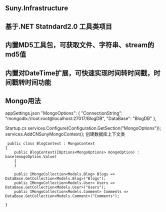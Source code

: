 ##  Suny.Infrastructure
## 基于.NET Statndard2.0 工具类项目
## 内置MD5工具包，可获取文件、字符串、stream的md5值
## 内置对DateTime扩展，可快速实现时间转时间戳，时间戳转时间功能
## Mongo用法
appSettings.json
 "MongoOptions": {
    "ConnectionString": "mongodb://root:root@localhost:27017/BlogDB",
    "DataBase": "BlogDB"
  },
  
  Startup.cs
    services.Configure<MongoOptions>(Configuration.GetSection("MongoOptions"));
    services.AddCNSunyMongoContext<BlogContext>();
 创建数据库上下文类
  
     public class BlogContext : MongoContext
    {
        public BlogContext(IOptions<MongoOptions> mongoOption) : base(mongoOption.Value)
        {
        }

        public IMongoCollection<Models.Blog> Blogs => DataBase.GetCollection<Models.Blog>("Blogs");
        public IMongoCollection<Models.User> Users => DataBase.GetCollection<Models.User>("Users");
        public IMongoCollection<Models.Comment> Comments => DataBase.GetCollection<Models.Comment>("Comments");

    }
